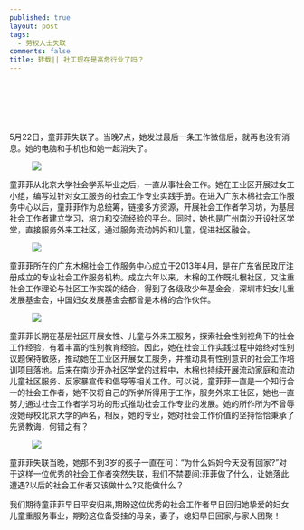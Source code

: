 ```yaml
---
published: true
layout: post
tags:
  - 劳权人士失联
comments: false
title: 转载|| 社工现在是高危行业了吗？
---
```

<article id="_tl_editor" class="tl_article_content">
<h1><br></h1><address><br></address>
<p>5月22日，童菲菲失联了。当晚7点，她发过最后一条工作微信后，就再也没有消息。她的电脑和手机也和她一起消失了。</p>
<figure><img src="http://file.supportlq.kakuren-bo.com/02d80bcd.jpeg"><figcaption></figcaption></figure>
<p>童菲菲从北京大学社会学系毕业之后，一直从事社会工作。她在工业区开展过女工小组，编写过针对女工服务的社会工作专业实践手册。在进入广东木棉社会工作服务中心以后，童菲菲作为总统筹，链接多方资源，开展社会工作者学习坊，为基层社会工作者建立学习，培力和交流经验的平台。同时，她也是广州南沙开设社区学堂，直接服务外来工社区，通过服务流动妈妈和儿童，促进社区融合。</p><figure><img src="http://file.supportlq.kakuren-bo.com/fac88a3b.jpeg"><figcaption></figcaption></figure><p>童菲菲所在的广东木棉社会工作服务中心成立于2013年4月，是在广东省民政厅注册成立的专业社会工作服务机构。成立六年以来，木棉的工作既扎根社区，又注重社会工作理论与社区工作实蹊的结合，得到了各级政少年基金会，深圳市妇女儿重发展基金会，中国妇女发展基金会都曾是木棉的合作伙伴。</p><figure><img src="http://file.supportlq.kakuren-bo.com/e64cfb16.jpeg"><figcaption></figcaption></figure><p>童菲菲长期在基层社区开展女性、儿童与外来工服务，探索社会性别视角下的社会工作经验，有着丰富的性别教育经验。因此，她在社会工作实践过程中始终对性别议题保持敏感，推动她在工业区开展女工服务，并推动具有性别意识的社会工作培训项目落地。后来在南沙开办社区学堂的过程中，木棉也持续开展流动家庭和流动儿童社区服务、反家暴宣传和倡导等相关工作。可以说，童菲菲一直是一个知行合一的社会工作者，她不仅将自己的所学所得用于工作，服务外来工社区，她也一直努力通过社会工作者学习坊的形式推动社会工作专业的发展。她的所作所为不曾辱没她母校北京大学的声名，相反，她的专业，她对社会工作价值的坚持恰恰秉承了先贤教诲，何错之有？</p><figure><img src="http://file.supportlq.kakuren-bo.com/8a430dc7.jpeg"><figcaption></figcaption></figure><p>童菲菲失联当晚，她那不到3岁的孩子一直在问：“为什么妈妈今天没有回家?”对于这样一位优秀的社会工作者突然失联，我们不禁要间:菲菲做了什么，让她落此遭遇?以后的社会工作者又该做什么?又能做什么？</p><p>我们期待童菲菲早日平安归来,期盼这位优秀的社会工作者早日回归她挚爱的妇女儿童重服务事业，期盼这位备受挂的母亲，妻子，媳妇早日回家,与家人团聚！</p><p><br></p><p><br></p></article>

